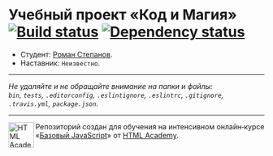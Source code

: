 # Учебный проект «Код и Магия» [![Build status][travis-image]][travis-url] [![Dependency status][dependency-image]][dependency-url]

* Студент: [Роман Степанов](https://up.htmlacademy.ru/javascript/8/user/2304).
* Наставник: `Неизвестно`.

---

_Не удаляйте и не обращайте внимание на папки и файлы:_<br>
_`bin`, `tests`, `.editorconfig`, `.eslintignore`, `.eslintrc`, `.gitignore`, `.travis.yml`, `package.json`._

---

<a href="https://htmlacademy.ru/intensive/javascript"><img align="left" width="50" height="50" title="HTML Academy" src="https://up.htmlacademy.ru/static/img/intensive/javascript/logo-for-github.svg"></a>

Репозиторий создан для обучения на интенсивном онлайн‑курсе «[Базовый JavaScript](https://htmlacademy.ru/intensive/javascript)» от [HTML Academy](https://htmlacademy.ru).

[travis-image]: https://travis-ci.org/htmlacademy-javascript/2304-code-and-magick.svg?branch=master
[travis-url]: https://travis-ci.org/htmlacademy-javascript/2304-code-and-magick
[dependency-image]: https://david-dm.org/htmlacademy-javascript/2304-code-and-magick.svg?style=flat-square
[dependency-url]: https://david-dm.org/htmlacademy-javascript/2304-code-and-magick
